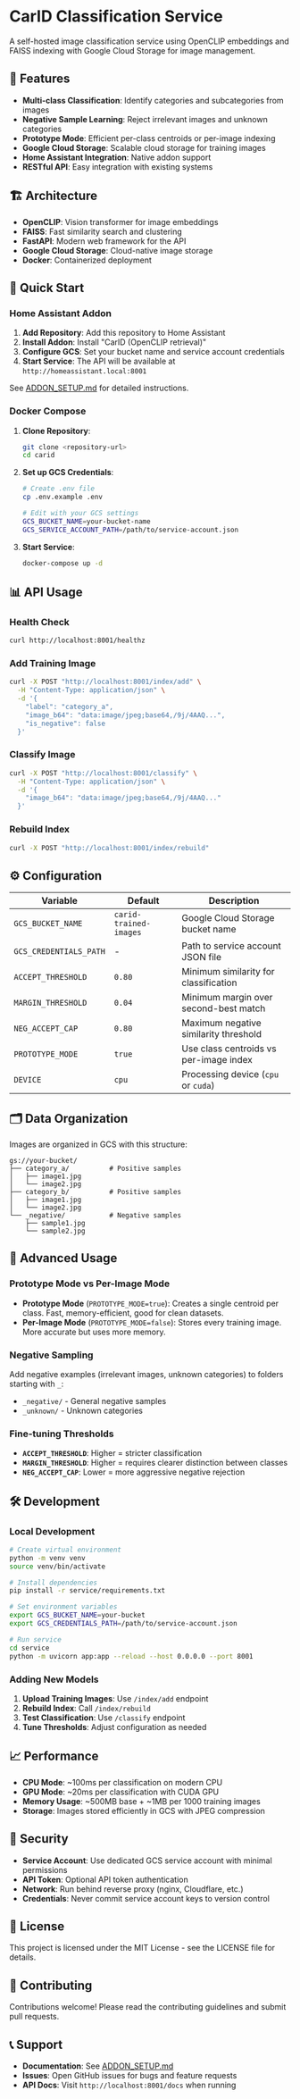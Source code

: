 # CarID Classification Service

A self-hosted image classification service using OpenCLIP embeddings and FAISS indexing with Google Cloud Storage for image management.

## 🚗 **Features**

- **Multi-class Classification**: Identify categories and subcategories from images
- **Negative Sample Learning**: Reject irrelevant images and unknown categories  
- **Prototype Mode**: Efficient per-class centroids or per-image indexing
- **Google Cloud Storage**: Scalable cloud storage for training images
- **Home Assistant Integration**: Native addon support
- **RESTful API**: Easy integration with existing systems

## 🏗️ **Architecture**

- **OpenCLIP**: Vision transformer for image embeddings
- **FAISS**: Fast similarity search and clustering
- **FastAPI**: Modern web framework for the API
- **Google Cloud Storage**: Cloud-native image storage
- **Docker**: Containerized deployment

## 🚀 **Quick Start**

### **Home Assistant Addon**

1. **Add Repository**: Add this repository to Home Assistant
2. **Install Addon**: Install "CarID (OpenCLIP retrieval)"
3. **Configure GCS**: Set your bucket name and service account credentials
4. **Start Service**: The API will be available at `http://homeassistant.local:8001`

See [ADDON_SETUP.md](ADDON_SETUP.md) for detailed instructions.

### **Docker Compose**

1. **Clone Repository**:
   ```bash
   git clone <repository-url>
   cd carid
   ```

2. **Set up GCS Credentials**:
   ```bash
   # Create .env file
   cp .env.example .env
   
   # Edit with your GCS settings
   GCS_BUCKET_NAME=your-bucket-name
   GCS_SERVICE_ACCOUNT_PATH=/path/to/service-account.json
   ```

3. **Start Service**:
   ```bash
   docker-compose up -d
   ```

## 📊 **API Usage**

### **Health Check**
```bash
curl http://localhost:8001/healthz
```

### **Add Training Image**
```bash
curl -X POST "http://localhost:8001/index/add" \
  -H "Content-Type: application/json" \
  -d '{
    "label": "category_a",
    "image_b64": "data:image/jpeg;base64,/9j/4AAQ...",
    "is_negative": false
  }'
```

### **Classify Image**
```bash
curl -X POST "http://localhost:8001/classify" \
  -H "Content-Type: application/json" \
  -d '{
    "image_b64": "data:image/jpeg;base64,/9j/4AAQ..."
  }'
```

### **Rebuild Index**
```bash
curl -X POST "http://localhost:8001/index/rebuild"
```

## ⚙️ **Configuration**

| Variable | Default | Description |
|----------|---------|-------------|
| `GCS_BUCKET_NAME` | `carid-trained-images` | Google Cloud Storage bucket name |
| `GCS_CREDENTIALS_PATH` | - | Path to service account JSON file |
| `ACCEPT_THRESHOLD` | `0.80` | Minimum similarity for classification |
| `MARGIN_THRESHOLD` | `0.04` | Minimum margin over second-best match |
| `NEG_ACCEPT_CAP` | `0.80` | Maximum negative similarity threshold |
| `PROTOTYPE_MODE` | `true` | Use class centroids vs per-image index |
| `DEVICE` | `cpu` | Processing device (`cpu` or `cuda`) |

## 🗂️ **Data Organization**

Images are organized in GCS with this structure:

```
gs://your-bucket/
├── category_a/          # Positive samples
│   ├── image1.jpg
│   └── image2.jpg
├── category_b/          # Positive samples
│   ├── image1.jpg
│   └── image2.jpg
└── _negative/           # Negative samples
    ├── sample1.jpg
    └── sample2.jpg
```

## 🔧 **Advanced Usage**

### **Prototype Mode vs Per-Image Mode**

- **Prototype Mode** (`PROTOTYPE_MODE=true`): Creates a single centroid per class. Fast, memory-efficient, good for clean datasets.
- **Per-Image Mode** (`PROTOTYPE_MODE=false`): Stores every training image. More accurate but uses more memory.

### **Negative Sampling**

Add negative examples (irrelevant images, unknown categories) to folders starting with `_`:
- `_negative/` - General negative samples
- `_unknown/` - Unknown categories

### **Fine-tuning Thresholds**

- **`ACCEPT_THRESHOLD`**: Higher = stricter classification
- **`MARGIN_THRESHOLD`**: Higher = requires clearer distinction between classes
- **`NEG_ACCEPT_CAP`**: Lower = more aggressive negative rejection

## 🛠️ **Development**

### **Local Development**

```bash
# Create virtual environment
python -m venv venv
source venv/bin/activate

# Install dependencies
pip install -r service/requirements.txt

# Set environment variables
export GCS_BUCKET_NAME=your-bucket
export GCS_CREDENTIALS_PATH=/path/to/service-account.json

# Run service
cd service
python -m uvicorn app:app --reload --host 0.0.0.0 --port 8001
```

### **Adding New Models**

1. **Upload Training Images**: Use `/index/add` endpoint
2. **Rebuild Index**: Call `/index/rebuild` 
3. **Test Classification**: Use `/classify` endpoint
4. **Tune Thresholds**: Adjust configuration as needed

## 📈 **Performance**

- **CPU Mode**: ~100ms per classification on modern CPU
- **GPU Mode**: ~20ms per classification with CUDA GPU
- **Memory Usage**: ~500MB base + ~1MB per 1000 training images
- **Storage**: Images stored efficiently in GCS with JPEG compression

## 🔐 **Security**

- **Service Account**: Use dedicated GCS service account with minimal permissions
- **API Token**: Optional API token authentication
- **Network**: Run behind reverse proxy (nginx, Cloudflare, etc.)
- **Credentials**: Never commit service account keys to version control

## 📄 **License**

This project is licensed under the MIT License - see the LICENSE file for details.

## 🤝 **Contributing**

Contributions welcome! Please read the contributing guidelines and submit pull requests.

## 📞 **Support**

- **Documentation**: See [ADDON_SETUP.md](ADDON_SETUP.md)
- **Issues**: Open GitHub issues for bugs and feature requests
- **API Docs**: Visit `http://localhost:8001/docs` when running

